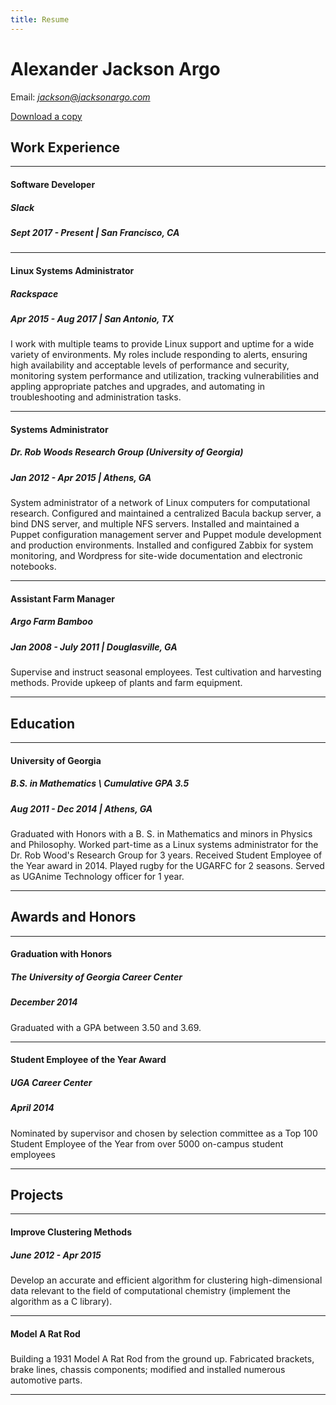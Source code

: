 ```yaml
---
title: Resume
---
```


# Alexander Jackson Argo
Email: *jackson@jacksonargo.com*

[Download a copy](/assets/documents/Resume.pdf)

## Work Experience

---

#### Software Developer
##### Slack
##### Sept 2017 - Present | San Francisco, CA

---

#### Linux Systems Administrator
##### Rackspace
##### Apr 2015 - Aug 2017 | San Antonio, TX

I work with multiple teams to provide Linux support and uptime for a wide variety of environments. My roles include responding to alerts, ensuring high availability and acceptable levels of performance and security, monitoring system performance and utilization, tracking vulnerabilities and appling appropriate patches and upgrades, and automating in troubleshooting and administration tasks.

---

#### Systems Administrator
##### Dr. Rob Woods Research Group (University of Georgia)
##### Jan 2012 - Apr 2015 | Athens, GA

System administrator of a network of Linux computers for computational research. Configured and maintained a centralized Bacula backup server, a bind DNS server, and multiple NFS servers. Installed and maintained a Puppet configuration management server and Puppet module development and production environments. Installed and configured Zabbix for system monitoring, and Wordpress for site-wide documentation and electronic notebooks.

---

#### Assistant Farm Manager
##### Argo Farm Bamboo
##### Jan 2008 - July 2011 | Douglasville, GA

Supervise and instruct seasonal employees. Test cultivation and harvesting methods. Provide upkeep of plants and farm equipment.

---

## Education

---

#### University of Georgia
##### B.S. in Mathematics \\ Cumulative GPA 3.5
##### Aug 2011 - Dec 2014 | Athens, GA

Graduated with Honors with a B. S. in Mathematics and minors in Physics and Philosophy. Worked part-time as a Linux systems administrator for the Dr. Rob Wood's Research Group for 3 years. Received Student Employee of the Year award in 2014. Played rugby for the UGARFC for 2 seasons. Served as UGAnime Technology officer for 1 year.

---

## Awards and Honors

---

#### Graduation with Honors
##### The University of Georgia Career Center
##### December 2014

Graduated with a GPA between 3.50 and 3.69.

---

#### Student Employee of the Year Award
##### UGA Career Center
##### April 2014

Nominated by supervisor and chosen by selection committee as a Top 100 Student Employee of the Year from over 5000 on-campus student employees

---

## Projects

---

#### Improve Clustering Methods
##### June 2012 - Apr 2015

Develop an accurate and efficient algorithm for clustering high-dimensional data relevant to the field of computational chemistry (implement the algorithm as a C library).

---

#### Model A Rat Rod
##### 

Building a 1931 Model A Rat Rod from the ground up. Fabricated brackets, brake lines, chassis components; modified and installed numerous automotive parts.

---
